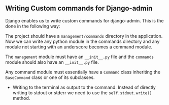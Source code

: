 ## Writing Custom commands for Django-admin

Django enables us to write custom commands for django-admin. This is the done in the following way:

The project should have a `management/commands` directory in the application. Now we can write any python module in the commands directory and any module not starting with an underscore becomes a command module.

The `management` module must have an `__init__.py` file and the `commands` module should also have an `__init__.py` file. 

Any command module must essentially have a `Command` class inheriting the `BaseCommand` class or one of its subclasses.

- Writing to the terminal as output to the command: Instead of directly writing to stdout or stderr we need to use the `self.stdout.write()` method.

 
